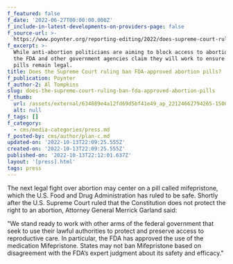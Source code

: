 ```yaml
---
f_featured: false
f_date: '2022-06-27T00:00:00.000Z'
f_include-in-latest-developments-on-providers-page: false
f_source-url: >-
  https://www.poynter.org/reporting-editing/2022/does-supreme-court-ruling-ban-mifepristone-fda-approved-abortion-pill/
f_excerpt: >-
  While anti-abortion politicians are aiming to block access to abortion pills,
  the FDA and other government agencies claim they will work to ensure these
  pills remain legal.
title: Does the Supreme Court ruling ban FDA-approved abortion pills?
f_publication: Poynter
f_author-2: Al Tompkins
slug: does-the-supreme-court-ruling-ban-fda-approved-abortion-pills
f_thumb:
  url: /assets/external/634889e4a12fd69d5bf41e49_ap_22124662794265-1500x1002.jpeg
  alt: null
f_tags: []
f_category:
  - cms/media-categories/press.md
f_posted-by: cms/author/plan-c.md
updated-on: '2022-10-13T22:09:25.555Z'
created-on: '2022-10-13T22:09:25.555Z'
published-on: '2022-10-13T22:12:01.637Z'
layout: '[press].html'
tags: press
---
```


The next legal fight over abortion may center on a pill called mifepristone, which the U.S. Food and Drug Administration has ruled to be safe. Shortly after the U.S. Supreme Court ruled that the Constitution does not protect the right to an abortion, Attorney General Merrick Garland said:

"We stand ready to work with other arms of the federal government that seek to use their lawful authorities to protect and preserve access to reproductive care. In particular, the FDA has approved the use of the medication Mifepristone. States may not ban Mifepristone based on disagreement with the FDA’s expert judgment about its safety and efficacy."

‍
